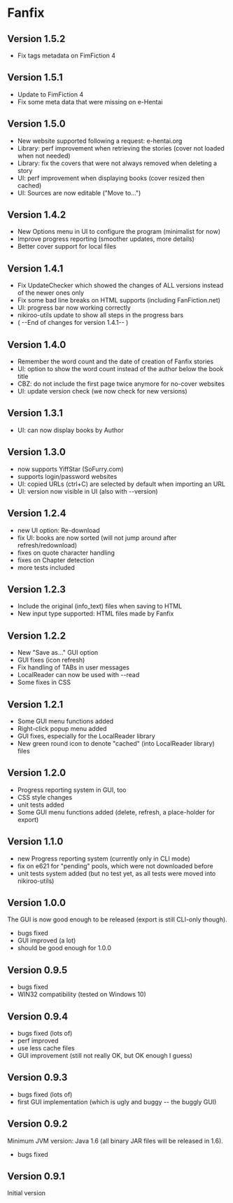 # Fanfix

## Version 1.5.2
- Fix tags metadata on FimFiction 4

## Version 1.5.1
- Update to FimFiction 4
- Fix some meta data that were missing on e-Hentai

## Version 1.5.0
- New website supported following a request: e-hentai.org
- Library: perf improvement when retrieving the stories (cover not loaded when not needed)
- Library: fix the covers that were not always removed when deleting a story
- UI: perf improvement when displaying books (cover resized then cached)
- UI: Sources are now editable ("Move to...")

## Version 1.4.2

- New Options menu in UI to configure the program (minimalist for now)
- Improve progress reporting (smoother updates, more details)
- Better cover support for local files

## Version 1.4.1

- Fix UpdateChecker which showed the changes of ALL versions instead of the newer ones only
- Fix some bad line breaks on HTML supports (including FanFiction.net)
- UI: progress bar now working correctly
- nikiroo-utils update to show all steps in the progress bars
- ( --End of changes for version 1.4.1-- )

## Version 1.4.0

- Remember the word count and the date of creation of Fanfix stories
- UI: option to show the word count instead of the author below the book title
- CBZ: do not include the first page twice anymore for no-cover websites
- UI: update version check (we now check for new versions)

## Version 1.3.1

- UI: can now display books by Author

## Version 1.3.0

- now supports YiffStar (SoFurry.com)
- supports login/password websites
- UI: copied URLs (ctrl+C) are selected by default when importing an URL
- UI: version now visible in UI (also with --version)

## Version 1.2.4

- new UI option: Re-download
- fix UI: books are now sorted (will not jump around after refresh/redownload)
- fixes on quote character handling
- fixes on Chapter detection
- more tests included

## Version 1.2.3

- Include the original (info_text) files when saving to HTML
- New input type supported: HTML files made by Fanfix

## Version 1.2.2

- New "Save as..." GUI option
- GUI fixes (icon refresh)
- Fix handling of TABs in user messages
- LocalReader can now be used with --read
- Some fixes in CSS

## Version 1.2.1

- Some GUI menu functions added
- Right-click popup menu added
- GUI fixes, especially for the LocalReader library
- New green round icon to denote "cached" (into LocalReader library) files

## Version 1.2.0

- Progress reporting system in GUI, too
- CSS style changes
- unit tests added
- Some GUI menu functions added (delete, refresh, a place-holder for export)

## Version 1.1.0

- new Progress reporting system (currently only in CLI mode)
- fix on e621 for "pending" pools, which were not downloaded before
- unit tests system added (but no test yet, as all tests were moved into nikiroo-utils)

## Version 1.0.0

The GUI is now good enough to be released (export is still CLI-only though).

- bugs fixed
- GUI improved (a lot)
- should be good enough for 1.0.0

## Version 0.9.5

- bugs fixed
- WIN32 compatibility (tested on Windows 10)

## Version 0.9.4

- bugs fixed (lots of)
- perf improved
- use less cache files
- GUI improvement (still not really OK, but OK enough I guess)

## Version 0.9.3

- bugs fixed (lots of)
- first GUI implementation (which is ugly and buggy -- the buggly GUI)

## Version 0.9.2

Minimum JVM version: Java 1.6 (all binary JAR files will be released in 1.6).

- bugs fixed

## Version 0.9.1

Initial version

